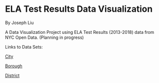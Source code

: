 # ELA Test Results Data Visualization
By Joseph Liu

A Data Visualization Project using ELA Test Results (2013-2018) data from NYC Open Data. (Planning in progress)

Links to Data Sets:

[City](https://data.cityofnewyork.us/Education/2013-2018-Citywide-ELA-Results/gj2m-sgjc)

[Borough](https://data.cityofnewyork.us/Education/2013-2018-Borough-ELA-Results/5tdj-xqd5)

[District](https://data.cityofnewyork.us/Education/2013-2018-District-ELA-Results/7hpk-8zed)
